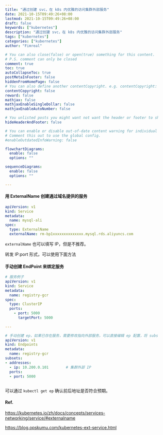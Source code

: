 ```yaml
---
title: "通过创建 svc，在 k8s 内优雅的访问集群外部服务"
date: 2021-10-15T09:49:26+08:00
lastmod: 2021-10-15T09:49:26+08:00
draft: false
keywords: ["kubernetes"]
description: "通过创建 svc，在 k8s 内优雅的访问集群外部服务"
tags: ["kubernetes"]
categories: ["kubernetes"]
author: "Fimreal"

# You can also close(false) or open(true) something for this content.
# P.S. comment can only be closed
comment: true
toc: true
autoCollapseToc: true
postMetaInFooter: false
hiddenFromHomePage: false
# You can also define another contentCopyright. e.g. contentCopyright: "This is another copyright."
contentCopyright: false
reward: false
mathjax: false
mathjaxEnableSingleDollar: false
mathjaxEnableAutoNumber: false

# You unlisted posts you might want not want the header or footer to show
hideHeaderAndFooter: false

# You can enable or disable out-of-date content warning for individual post.
# Comment this out to use the global config.
#enableOutdatedInfoWarning: false

flowchartDiagrams:
  enable: false
  options: ""

sequenceDiagrams:
  enable: false
  options: ""

---
```




<!--more-->



#### 用 ExternalName 创建通过域名提供的服务

```yaml
apiVersion: v1
kind: Service
metadata:
  name: mysql-ali
spec:
  type: ExternalName
  externalName: rm-bp1xxxxxxxxxxxxxx.mysql.rds.aliyuncs.com
```

`externalName` 也可以填写 IP，但是不推荐。



转发 IP:port 形式，可以使用下面方法



#### 手动创建 EndPoint 来绑定服务

```yaml
# 服务例子
apiVersion: v1
kind: Service
metadata:
  name: registry-gcr
spec:
  type: ClusterIP
  ports:
    - port: 5000
      targetPort: 5000
      
---

# 手动创建 ep，如果已存在服务，需要修改指向外部服务，可以直接编辑 ep 配置，将 subsets 部分修改
apiVersion: v1
kind: Endpoints
metadata:
  name: registry-gcr
subsets:
- addresses:
  - ip: 10.200.0.101		# 集群外部 IP
  ports:
  - port: 5000
  

```

可以通过 `kubectl get ep` 确认前后地址是否符合预期。



#### Ref.

https://kubernetes.io/zh/docs/concepts/services-networking/service/#externalname

https://blog.opskumu.com/kubernetes-ext-service.html
